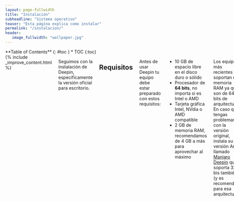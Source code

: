 ```yaml
---
layout: page-fullwidth
title: "Instalación"
subheadline: "Sistema operativo"
teaser: "Esta página explica como instalar"
permalink: "/instalacion/"
header:
   image_fullwidth: "wallpaper.jpg"
---
```

<div class="row">
<div class="medium-4 medium-push-8 columns" markdown="1">
<div class="panel radius" markdown="1">
**Table of Contents**
{: #toc }
*  TOC
{:toc}
</div>
</div><!-- /.medium-4.columns -->

<div class="medium-8 medium-pull-4 columns" markdown="1">
{% include _improve_content.html %}

Seguimos con la instalación de Deepin, específicamente la versión oficial para escritorio.

## Requisitos

Antes de usar Deepin tu equipo debe estar preparado con estos requisitos:

* 10 GB de espacio libre en el disco duro o sólido
* Procesador de **64 bits**, no importa si es Intel o AMD
* Tarjeta gráfica Intel, NVdia o AMD compatible
* 2 GB de memoria RAM, recomendamos de 4 GB a más para aprovechar al máximo

Los equipos más recientes soportan más memoria RAM ya que son de 64 bits de arquitectura. En caso que tengas problemas con la versión original, instala su versión Arch llamado [Manjaro Deepin](https://manjaro.org/category/community-editions/deepin/) que soporta 32 bis también (y es recomendado para esa arquitectura).

Para los gráficos, consulta [la página "Tarjetas de vídeo"]({{ site.url }}{{ site.baseurl }}/manual/videocard/).

## Instalación
### Simple y recomendada

1. Arranca desde el disco o USB: Si no puedes arrancar revisa los ajustes de la BIOS.
2. Sigue las instrucciones: Cómo el idioma o la distribución del teclado.
3. Selecciona la partición a instalar: Opcionalmente puedes establecer el arranque o
4. La instalación demora unos minutos.

### Otras formas de instalar
Tenemos otras posibilidades de instalar Deepin:
- Si quieres ver otras formas de instalación recurre <a href="{{ site.url }}{{ site.baseurl }}/manual/modos-instalacion">a la página del manual</a>.
- Para complementar esta guía, sugerimos <a href="{{ site.url }}{{ site.baseurl }}/manual/dual-boot">la página Dual Boot</a> para entender los riegos que conlleva al instalar junto a Windows.
- <a href="{{ site.url }}{{ site.baseurl }}/anexos/dudas-particiones">Dudas frecuentes sobre particiones</a>.

<a class="radius button small" href="{{ site.url }}{{ site.baseurl }}/update/">Continúa con las actualizaciones ›</a>

<a class="radius button small" href="{{ site.url }}{{ site.baseurl }}/escenciales/">Ver lista de aplicaciones escenciales ›</a>

{% include _improve_content.html %}

</div><!-- /.medium-8.columns -->
</div><!-- /.row -->
